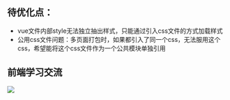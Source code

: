 ## 待优化点：
- vue文件内部style无法独立抽出样式，只能通过引入css文件的方式加载样式
- 公用css文件问题：多页面打包时，如果都引入了同一个css，无法服用这个css，希望能将这个css文件作为一个公共模块单独引用

## 前端学习交流
<img src="http://49.234.61.19/uploads/code_173e1705e0c.png" />
